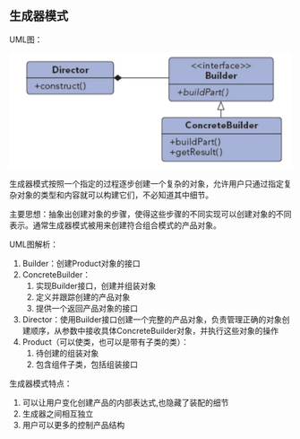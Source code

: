 ## 生成器模式

UML图：

![Alt text](../../../../img/builderPatternUML.png)

生成器模式按照一个指定的过程逐步创建一个复杂的对象，允许用户只通过指定复杂对象的类型和内容就可以构建它们，不必知道其中细节。

主要思想：抽象出创建对象的步骤，使得这些步骤的不同实现可以创建对象的不同表示。通常生成器模式被用来创建符合组合模式的产品对象。

UML图解析：
1. Builder：创建Product对象的接口
2. ConcreteBuilder：
    1. 实现Builder接口，创建并组装对象
    2. 定义并跟踪创建的产品对象
    3. 提供一个返回产品对象的接口
3. Director：使用Builder接口创建一个完整的产品对象，负责管理正确的对象创建顺序，从参数中接收具体ConcreteBuilder对象，并执行这些对象的操作
4. Product（可以使类，也可以是带有子类的类）：
    1. 待创建的组装对象
    2. 包含组件子类，包括组装接口
    
生成器模式特点：
1. 可以让用户变化创建产品的内部表达式,也隐藏了装配的细节
2. 生成器之间相互独立
3. 用户可以更多的控制产品结构


